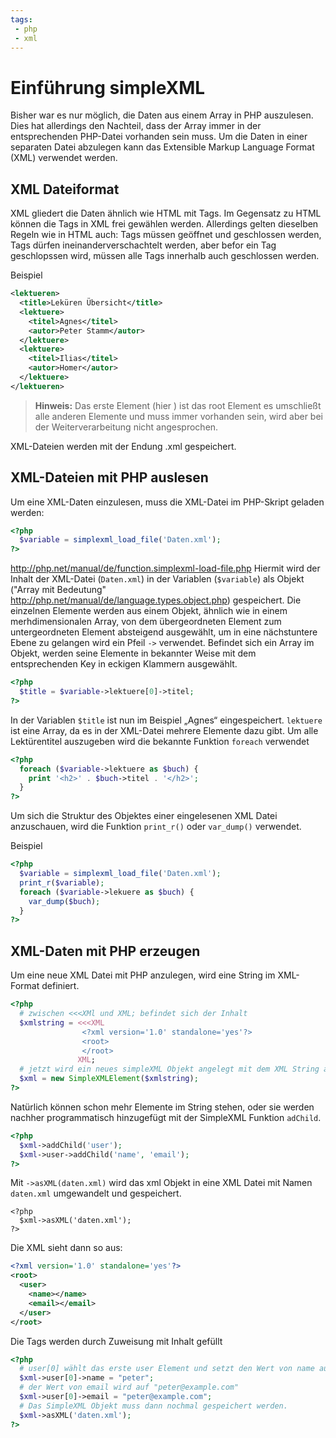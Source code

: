 ```yaml
---
tags:
 - php
 - xml
---
```

# Einführung simpleXML

Bisher war es nur möglich, die Daten aus einem Array in PHP auszulesen. Dies hat allerdings den Nachteil, dass der Array immer in der entsprechenden PHP-Datei vorhanden sein muss. Um die Daten in einer separaten Datei abzulegen kann das Extensible Markup Language Format (XML) verwendet werden.

## XML Dateiformat

XML gliedert die Daten ähnlich wie HTML mit Tags. Im Gegensatz zu HTML können die Tags in XML frei gewählen werden. Allerdings gelten dieselben Regeln wie in HTML auch: Tags müssen geöffnet und geschlossen werden, Tags dürfen ineinanderverschachtelt werden, aber befor ein Tag geschlopssen wird, müssen alle Tags innerhalb auch geschlossen werden.

Beispiel
```xml
<lektueren>
  <title>Leküren Übersicht</title>
  <lektuere>
    <titel>Agnes</titel>
    <autor>Peter Stamm</autor>
  </lektuere>
  <lektuere>
    <titel>Ilias</titel>
    <autor>Homer</autor>
  </lektuere>
</lektueren>
```
>**Hinweis:** Das erste Element (hier <lektueren>) ist das root Element es umschließt alle anderen Elemente und muss immer vorhanden sein, wird aber bei der Weiterverarbeitung nicht angesprochen.

XML-Dateien werden mit der Endung .xml gespeichert.

## XML-Dateien mit PHP auslesen

Um eine XML-Daten einzulesen, muss die XML-Datei im PHP-Skript geladen werden:
```php
<?php
  $variable = simplexml_load_file('Daten.xml');
?>
```
http://php.net/manual/de/function.simplexml-load-file.php
Hiermit wird der Inhalt der XML-Datei (`Daten.xml`) in der Variablen (`$variable`) als Objekt ("Array mit Bedeutung" http://php.net/manual/de/language.types.object.php) gespeichert.
Die einzelnen Elemente werden aus einem Objekt, ähnlich wie in einem merhdimensionalen Array, von dem übergeordneten Element zum untergeordneten Element absteigend ausgewählt, um in eine nächstuntere Ebene zu gelangen wird ein Pfeil `->` verwendet. Befindet sich ein Array im Objekt, werden seine Elemente in bekannter Weise mit dem entsprechenden Key in eckigen Klammern ausgewählt.

```php
<?php
  $title = $variable->lektuere[0]->titel;
?>
```
In der Variablen `$title` ist nun im Beispiel „Agnes“ eingespeichert. `lektuere` ist eine Array, da es in der XML-Datei mehrere Elemente dazu gibt. Um alle Lektürentitel auszugeben wird die bekannte Funktion `foreach` verwendet

```php
<?php
  foreach ($variable->lektuere as $buch) {
    print '<h2>' . $buch->titel . '</h2>';
  }
?>
```

Um sich die Struktur des Objektes einer eingelesenen XML Datei anzuschauen, wird die Funktion `print_r()` oder `var_dump()` verwendet.

Beispiel
```php
<?php
  $variable = simplexml_load_file('Daten.xml');
  print_r($variable);
  foreach ($variable->lekuere as $buch) {
    var_dump($buch);
  }
?>
```


## XML-Daten mit PHP erzeugen

Um eine neue XML Datei mit PHP anzulegen, wird eine String im XML-Format definiert.
```php
<?php
  # zwischen <<<XMl und XML; befindet sich der Inhalt
  $xmlstring = <<<XML
                <?xml version='1.0' standalone='yes'?>
                <root>
                </root>
               XML;
  # jetzt wird ein neues simpleXML Objekt angelegt mit dem XML String als Inhalt
  $xml = new SimpleXMLElement($xmlstring);
?>
```
Natürlich können schon mehr Elemente im String stehen, oder sie werden nachher programmatisch hinzugefügt mit der SimpleXML Funktion `adChild`.
```php
<?php
  $xml->addChild('user');
  $xml->user->addChild('name', 'email');
?>
```
Mit `->asXML(daten.xml)` wird das xml Objekt in eine XML Datei mit Namen `daten.xml` umgewandelt und gespeichert.
```
<?php
  $xml->asXML('daten.xml');
?>
```
Die XML sieht dann so aus:
```xml
<?xml version='1.0' standalone='yes'?>
<root>
  <user>
    <name></name>
    <email></email>
  </user>
</root>
```
Die Tags werden durch Zuweisung mit Inhalt gefüllt
```php
<?php
  # user[0] wählt das erste user Element und setzt den Wert von name auf "peter"
  $xml->user[0]->name = "peter";
  # der Wert von email wird auf "peter@example.com"
  $xml->user[0]->email = "peter@example.com";
  # Das SimpleXML Objekt muss dann nochmal gespeichert werden.
  $xml->asXML('daten.xml');
?>
```
